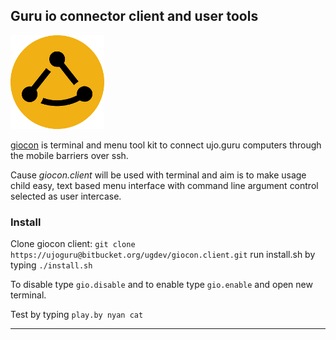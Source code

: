 Guru io connector client and user tools
---------------------------------------

![tricon.png](./icons/giocon-150px.png)

[giocon](https://bitbucket.org/account/user/ugdev/projects/GIOC) 
is terminal and menu tool kit to connect ujo.guru computers through the mobile barriers over ssh. 

Cause *giocon.client* will be used with terminal and aim is to make usage child easy, text based menu interface with command line argument control selected as user intercase. 

### Install 

Clone giocon client: `git clone https://ujoguru@bitbucket.org/ugdev/giocon.client.git`
run install.sh by typing `./install.sh`


To disable type `gio.disable` and to enable type `gio.enable` and open new terminal. 

Test by typing `play.by nyan cat`

----

